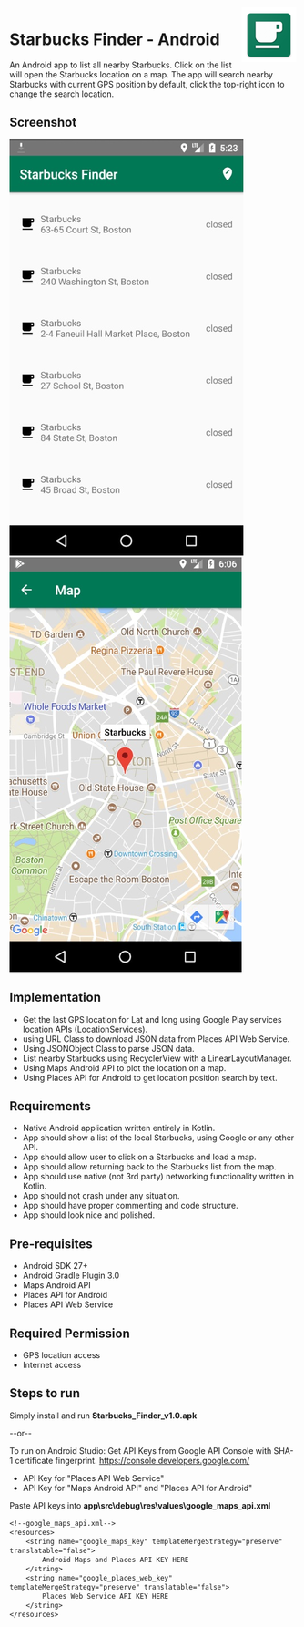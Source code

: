 <img src="app/src/main/res/mipmap-xhdpi/ic_launcher.png" alt="Google Inc. logo" title="Google" align="right" height="96" width="96"/>

Starbucks Finder - Android
====================================

An Android app to list all nearby Starbucks.
Click on the list will open the Starbucks location on a map.
The app will search nearby Starbucks with current GPS position by default, click the top-right icon to change the search location.

Screenshot
--------------
![Alt text](docs/starbucks_list.jpg?raw=true "Starbucks on List")
![Alt text](docs/starbucks_map.jpg?raw=true "Starbucks on Map")


Implementation
------------

- Get the last GPS location for Lat and long using Google Play services location APIs (LocationServices).
- using URL Class to download JSON data from Places API Web Service.
- Using JSONObject Class to parse JSON data.
- List nearby Starbucks using RecyclerView with a LinearLayoutManager.
- Using Maps Android API to plot the location on a map.
- Using Places API for Android to get location position search by text.


Requirements
------------

- Native Android application written entirely in Kotlin.
- App should show a list of the local Starbucks, using Google or any other API.
- App should allow user to click on a Starbucks and load a map.
- App should allow returning back to the Starbucks list from the map.
- App should use native (not 3rd party) networking functionality written in Kotlin.
- App should not crash under any situation.
- App should have proper commenting and code structure.
- App should look nice and polished.

Pre-requisites
--------------

- Android SDK 27+
- Android Gradle Plugin 3.0
- Maps Android API
- Places API for Android
- Places API Web Service


Required Permission
--------------

- GPS location access
- Internet access

Steps to run
--------------
Simply install and run **Starbucks_Finder_v1.0.apk**

--or--

To run on Android Studio:
Get API Keys from Google API Console with SHA-1 certificate fingerprint.
https://console.developers.google.com/
- API Key for "Places API Web Service"
- API Key for "Maps Android API" and "Places API for Android"

Paste API keys into **app\src\debug\res\values\google_maps_api.xml**
```
<!--google_maps_api.xml-->
<resources>
    <string name="google_maps_key" templateMergeStrategy="preserve" translatable="false">
        Android Maps and Places API KEY HERE
    </string>
    <string name="google_places_web_key" templateMergeStrategy="preserve" translatable="false">
        Places Web Service API KEY HERE
    </string>
</resources>
```



